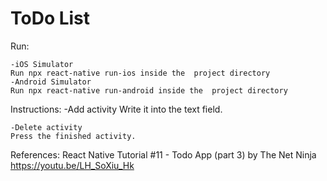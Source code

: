 # ToDo List
 

Run: 

	-iOS Simulator
	Run npx react-native run-ios inside the  project directory
	-Android Simulator
	Run npx react-native run-android inside the  project directory





Instructions: 
	-Add activity
	Write it into the text field. 

	-Delete activity
	Press the finished activity. 
	




References:
React Native Tutorial #11 - Todo App (part 3) by The Net Ninja
https://youtu.be/LH_SoXiu_Hk
